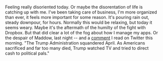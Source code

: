 Feeling really disoriented today. Or maybe the disorentation of life is catching up with me. I've been taking care of business, I'm more organized than ever, it feels more important for some reason. It's pouring rain out, steady downpour, for hours. Normally this would be relaxing, but today it seems weary. Maybe it's the aftermath of the humilty of the fight with Dropbox. But that did clear a lot of the fog about how I manage my apps. Or the despair of Maddow, last night -- and a <a href="https://twitter.com/Lollardfish/status/1256195816215261184">comment</a> I read on Twitter this morning. "The Trump Administration squandered April. As Americans sacrificed and far too many died, Trump watched TV and tried to direct cash to political pals."
